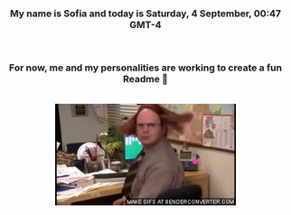 


<div align="center">
<h3 >My name is Sofia and today is Saturday, 4 September, 00:47 GMT-4</h3><br>
<h3 >For now, me and my personalities are working to create a fun Readme 👋
</h3><br>
<img src='img/dwight.gif' alt='working...'/>
</div>
